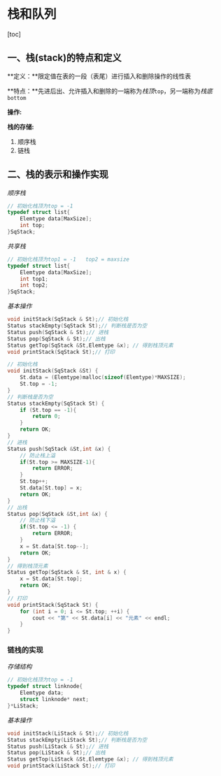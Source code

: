 # 栈和队列

[toc]

## 一、栈(stack)的特点和定义

**定义：**限定值在表的一段（表尾）进行插入和删除操作的线性表

**特点：**先进后出、允许插入和删除的一端称为*栈顶*`top`，另一端称为*栈底*`bottom`

**操作:**

**栈的存储:**

1. 顺序栈
2. 链栈

## 二、栈的表示和操作实现

*顺序栈*

```cpp
// 初始化栈顶为top = -1
typedef struct list{
    Elemtype data[MaxSize];
    int top;
}SqStack;
```

*共享栈*

```cpp
// 初始化栈顶为top1 = -1   top2 = maxsize
typedef struct list{
    Elemtype data[MaxSize];
    int top1;
    int top2;
}SqStack;
```



*基本操作*

```cpp
void initStack(SqStack & St);// 初始化栈
Status stackEmpty(SqStack St);// 判断栈是否为空
Status push(SqStack & St);// 进栈
Status pop(SqStack & St);// 出栈
Status getTop(SqStack &St,Elemtype &x); // 得到栈顶元素
void printStack(SqStack St);// 打印
```

```cpp
// 初始化栈
void initStack(SqStack &St) {
    St.data = (Elemtype)malloc(sizeof(Elemtype)*MAXSIZE);
    St.top = -1;
}
// 判断栈是否为空
Status stackEmpty(SqStack St) {
    if (St.top == -1){
        return 0;
    }
    return OK;
}
// 进栈
Status push(SqStack &St,int &x) {
    // 防止栈上溢
    if(St.top >= MAXSIZE-1){
        return ERROR;
    }
    St.top++;
    St.data[St.top] = x;
    return OK;
}
// 出栈
Status pop(SqStack &St,int &x) {
    // 防止栈下溢
    if(St.top <= -1) {
        return ERROR;
    }
    x = St.data[St.top--];
    return OK;
}
// 得到栈顶元素
Status getTop(SqStack & St, int & x) {
    x = St.data[St.top];
    return OK;
}
// 打印
void printStack(SqStack St) {
    for (int i = 0; i <= St.top; ++i) {
        cout << "第" << St.data[i] << "元素" << endl;
    }
}
```

### 链栈的实现

*存储结构*

```cpp
// 初始化栈顶为top = -1
typedef struct linknode{
    Elemtype data;
    struct linknode* next;
}*LiStack;
```



*基本操作*

```cpp
void initStack(LiStack & St);// 初始化栈
Status stackEmpty(LiStack St);// 判断栈是否为空
Status push(LiStack & St);// 进栈
Status pop(LiStack & St);// 出栈
Status getTop(LiStack &St,Elemtype &x); // 得到栈顶元素
void printStack(LiStack St);// 打印
```

